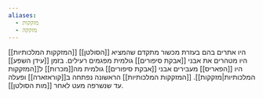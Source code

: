 ```yaml
---
aliases:
  - מזקקות
  - מזקקה
---
```

[[המזקקות המלכותיות]] היו אתרים בהם בעזרת מכשור מתקדם שהמציא [[הסולטן]] היו מטהרים את אבני [[אבקת סיפורים]] גולמית מפגמים רעילים.
בזמן [[עידן השפע]] היו [[הפאריס]] מעבירים אבני [[אבקת סיפורים]] גולמית מה[[מכרות]] ל[[המזקקות המלכותיות|מזקקות]].
[[המזקקות המלכותיות]] הראשונה נפתחה ב[[קוראזארה]] ופעלה עד שנשרפה מעט לאחר [[מות הסולטן]].